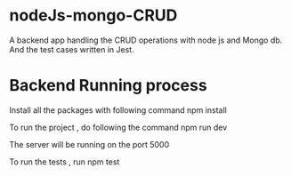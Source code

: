 # nodeJs-mongo-CRUD
A backend app handling the CRUD operations with node js and Mongo db. And the test cases written in Jest.


# Backend Running process

Install all the packages with following command
    npm install  

To run the project , do following the command
    npm run dev


The server will be running on the port 5000

To run the tests , run 
npm test
